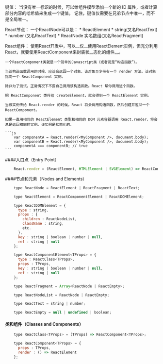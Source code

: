 键值：
	当没有唯一标识的时候，可以给组件模型添加一个新的 ID 属性，或者计算部分内容的哈希值来生成一个键值。
	记住，键值仅需要在兄弟节点中唯一，而不是全局唯一。

React节点：
	一个ReactNode可以是：
		* ReactElement
		* string(又名ReactText)
		* number (又名ReactText)
		* ReactNode 实名数组(又名ReactFragment)

React组件：
	使用React开发中，可以__仅__使用ReactElement实例，但充分利用React，就要使用ReactComponent来封装状__态化的组件__。

	一个ReactComponent类就是一个简单的Javascript类（或者说是“构造函数”）。

	当该构造函数调用的时候，应该会返回一个对象，该对象至少带有一个 render 方法。该对象指向一个 ReactComponent 实例。

	除非为了测试，正常情况下不要自己调用该构造函数。React 帮你调用这个函数。
	
	把 ReactComponent 类传给 createElement，就会得到一个 ReactElement 实例。

	当该实例传给 React.render 的时候，React 将会调用构造函数，然后创建并返回一个 ReactComponent。

	如果一直用相同的 ReactElement 类型和相同的 DOM 元素容器调用 React.render，将会总是返回相同的实例。该实例是状态化的。

	```js
		var componentA = React.render(<MyComponent />, document.body);
		var componentB = React.render(<MyComponent />, document.body);
		componentA === componentB; // true
	```


####入口点（Entry Point）
```js
	React.render = (ReactElement, HTMLElement | SVGElement) => ReactComponent;
```

####节点和元素（Nodes and Elements）
```js
	type ReactNode = ReactElement | ReactFragment | ReactText;

	type ReactElement = ReactComponentElement | ReactDOMElement;

	type ReactDOMElement = {
	  type : string,
	  props : {
	    children : ReactNodeList,
	    className : string,
	    etc.
	  },
	  key : string | boolean | number | null,
	  ref : string | null
	};

	type ReactComponentElement<TProps> = {
	  type : ReactClass<TProps>,
	  props : TProps,
	  key : string | boolean | number | null,
	  ref : string | null
	};

	type ReactFragment = Array<ReactNode | ReactEmpty>;

	type ReactNodeList = ReactNode | ReactEmpty;

	type ReactText = string | number;

	type ReactEmpty = null | undefined | boolean;
```

#### 类和组件（Classes and Components）
```js
	type ReactClass<TProps> = (TProps) => ReactComponent<TProps>;

	type ReactComponent<TProps> = {
	  props : TProps,
	  render : () => ReactElement
	};
```



